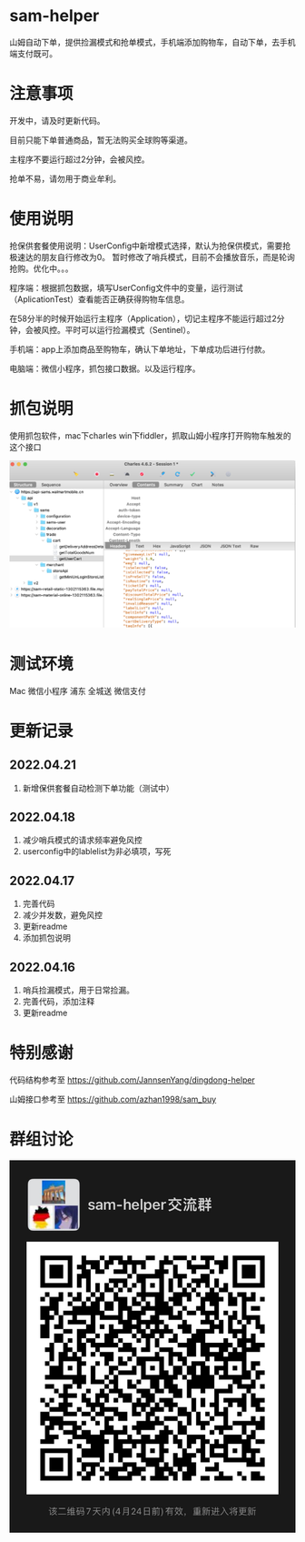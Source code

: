 # sam-helper
山姆自动下单，提供捡漏模式和抢单模式，手机端添加购物车，自动下单，去手机端支付既可。

# 注意事项
开发中，请及时更新代码。

目前只能下单普通商品，暂无法购买全球购等渠道。

主程序不要运行超过2分钟，会被风控。

抢单不易，请勿用于商业牟利。

# 使用说明

抢保供套餐使用说明：UserConfig中新增模式选择，默认为抢保供模式，需要抢极速达的朋友自行修改为0。
暂时修改了哨兵模式，目前不会播放音乐，而是轮询抢购。优化中。。。

程序端：根据抓包数据，填写UserConfig文件中的变量，运行测试（AplicationTest）查看能否正确获得购物车信息。

在58分半的时候开始运行主程序（Application），切记主程序不能运行超过2分钟，会被风控。平时可以运行捡漏模式（Sentinel）。

手机端：app上添加商品至购物车，确认下单地址，下单成功后进行付款。

电脑端：微信小程序，抓包接口数据。以及运行程序。

# 抓包说明
使用抓包软件，mac下charles win下fiddler，抓取山姆小程序打开购物车触发的这个接口

![headers](https://github.com/NotwoJack/sam-helper/blob/main/image/headers.png)

# 测试环境
Mac 微信小程序 浦东 全城送 微信支付

# 更新记录
## 2022.04.21
1. 新增保供套餐自动检测下单功能（测试中）

## 2022.04.18
1. 减少哨兵模式的请求频率避免风控
2. userconfig中的lablelist为非必填项，写死

## 2022.04.17
1. 完善代码
2. 减少并发数，避免风控
3. 更新readme
4. 添加抓包说明

## 2022.04.16
1. 哨兵捡漏模式，用于日常捡漏。
2. 完善代码，添加注释
3. 更新readme

# 特别感谢
代码结构参考至 https://github.com/JannsenYang/dingdong-helper

山姆接口参考至 https://github.com/azhan1998/sam_buy

# 群组讨论
![qrcode](https://github.com/NotwoJack/sam-helper/blob/main/image/qrcode.JPG)
